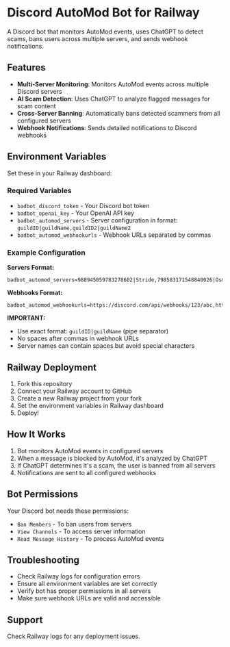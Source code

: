 # Discord AutoMod Bot for Railway

A Discord bot that monitors AutoMod events, uses ChatGPT to detect scams, bans users across multiple servers, and sends webhook notifications.

## Features

- **Multi-Server Monitoring**: Monitors AutoMod events across multiple Discord servers
- **AI Scam Detection**: Uses ChatGPT to analyze flagged messages for scam content
- **Cross-Server Banning**: Automatically bans detected scammers from all configured servers
- **Webhook Notifications**: Sends detailed notifications to Discord webhooks

## Environment Variables

Set these in your Railway dashboard:

### Required Variables
- `badbot_discord_token` - Your Discord bot token
- `badbot_openai_key` - Your OpenAI API key
- `badbot_automod_servers` - Server configuration in format: `guildID|guildName,guildID2|guildName2`
- `badbot_automod_webhookurls` - Webhook URLs separated by commas

### Example Configuration

**Servers Format:**
```
badbot_automod_servers=988945059783278602|Stride,798583171548840026|Osmosis,862470645316845568|Ion
```

**Webhooks Format:**
```
badbot_automod_webhookurls=https://discord.com/api/webhooks/123/abc,https://discord.com/api/webhooks/456/def
```

**IMPORTANT:** 
- Use exact format: `guildID|guildName` (pipe separator)
- No spaces after commas in webhook URLs
- Server names can contain spaces but avoid special characters

## Railway Deployment

1. Fork this repository
2. Connect your Railway account to GitHub
3. Create a new Railway project from your fork
4. Set the environment variables in Railway dashboard
5. Deploy!

## How It Works

1. Bot monitors AutoMod events in configured servers
2. When a message is blocked by AutoMod, it's analyzed by ChatGPT
3. If ChatGPT determines it's a scam, the user is banned from all servers
4. Notifications are sent to all configured webhooks

## Bot Permissions

Your Discord bot needs these permissions:
- `Ban Members` - To ban users from servers
- `View Channels` - To access server information
- `Read Message History` - To process AutoMod events

## Troubleshooting

- Check Railway logs for configuration errors
- Ensure all environment variables are set correctly
- Verify bot has proper permissions in all servers
- Make sure webhook URLs are valid and accessible

## Support

Check Railway logs for any deployment issues. 
